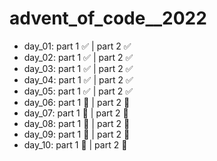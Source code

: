 # advent_of_code__2022
- day_01:     part 1 :white_check_mark:        | part 2 :white_check_mark:  
- day_02:     part 1 :white_check_mark:        | part 2 :white_check_mark:  
- day_03:     part 1 :white_check_mark:        | part 2 :white_check_mark:  
- day_04:     part 1 :white_check_mark:        | part 2 :white_check_mark: 
- day_05:     part 1 :white_check_mark:        | part 2 :white_check_mark: 
- day_06:     part 1 :black_square_button:     | part 2 :black_square_button:
- day_07:     part 1 :black_square_button:     | part 2 :black_square_button:
- day_08:     part 1 :black_square_button:     | part 2 :black_square_button:
- day_09:     part 1 :black_square_button:     | part 2 :black_square_button:
- day_10:     part 1 :black_square_button:     | part 2 :black_square_button:
